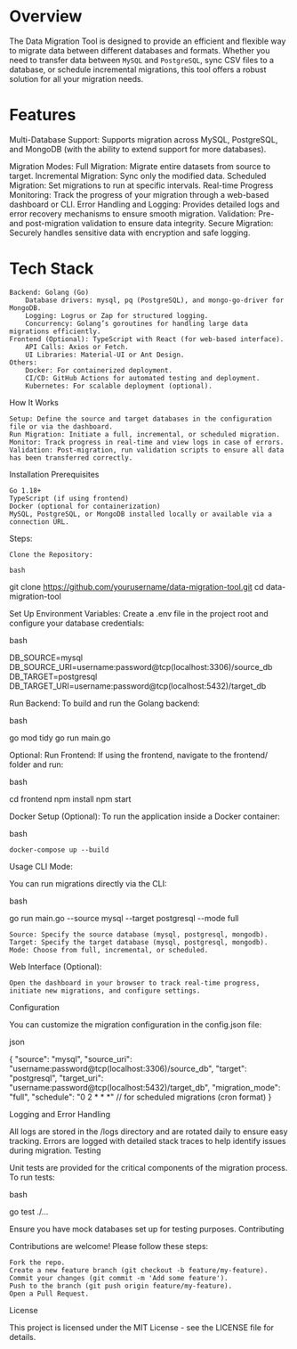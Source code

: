 # Overview

The Data Migration Tool is designed to provide an efficient and flexible way to migrate data between different databases and formats. Whether you need to transfer data between `MySQL` and `PostgreSQL`, sync CSV files to a database, or schedule incremental migrations, this tool offers a robust solution for all your migration needs.

# Features

Multi-Database Support: Supports migration across MySQL, PostgreSQL, and MongoDB (with the ability to extend support for more databases).

Migration Modes:
    Full Migration: Migrate entire datasets from source to target.
    Incremental Migration: Sync only the modified data.
    Scheduled Migration: Set migrations to run at specific intervals.
    Real-time Progress Monitoring: Track the progress of your migration through a web-based dashboard or CLI.
    Error Handling and Logging: Provides detailed logs and error recovery mechanisms to ensure smooth migration.
    Validation: Pre- and post-migration validation to ensure data integrity.
    Secure Migration: Securely handles sensitive data with encryption and safe logging.

# Tech Stack

    Backend: Golang (Go)
        Database drivers: mysql, pq (PostgreSQL), and mongo-go-driver for MongoDB.
        Logging: Logrus or Zap for structured logging.
        Concurrency: Golang’s goroutines for handling large data migrations efficiently.
    Frontend (Optional): TypeScript with React (for web-based interface).
        API Calls: Axios or Fetch.
        UI Libraries: Material-UI or Ant Design.
    Others:
        Docker: For containerized deployment.
        CI/CD: GitHub Actions for automated testing and deployment.
        Kubernetes: For scalable deployment (optional).

How It Works

    Setup: Define the source and target databases in the configuration file or via the dashboard.
    Run Migration: Initiate a full, incremental, or scheduled migration.
    Monitor: Track progress in real-time and view logs in case of errors.
    Validation: Post-migration, run validation scripts to ensure all data has been transferred correctly.

Installation
Prerequisites

    Go 1.18+
    TypeScript (if using frontend)
    Docker (optional for containerization)
    MySQL, PostgreSQL, or MongoDB installed locally or available via a connection URL.

Steps:

    Clone the Repository:

    bash

git clone https://github.com/yourusername/data-migration-tool.git
cd data-migration-tool

Set Up Environment Variables: Create a .env file in the project root and configure your database credentials:

bash

DB_SOURCE=mysql
DB_SOURCE_URI=username:password@tcp(localhost:3306)/source_db
DB_TARGET=postgresql
DB_TARGET_URI=username:password@tcp(localhost:5432)/target_db

Run Backend: To build and run the Golang backend:

bash

go mod tidy
go run main.go

Optional: Run Frontend: If using the frontend, navigate to the frontend/ folder and run:

bash

cd frontend
npm install
npm start

Docker Setup (Optional): To run the application inside a Docker container:

bash

    docker-compose up --build

Usage
CLI Mode:

You can run migrations directly via the CLI:

bash

go run main.go --source mysql --target postgresql --mode full

    Source: Specify the source database (mysql, postgresql, mongodb).
    Target: Specify the target database (mysql, postgresql, mongodb).
    Mode: Choose from full, incremental, or scheduled.

Web Interface (Optional):

    Open the dashboard in your browser to track real-time progress, initiate new migrations, and configure settings.

Configuration

You can customize the migration configuration in the config.json file:

json

{
  "source": "mysql",
  "source_uri": "username:password@tcp(localhost:3306)/source_db",
  "target": "postgresql",
  "target_uri": "username:password@tcp(localhost:5432)/target_db",
  "migration_mode": "full",
  "schedule": "0 2 * * *" // for scheduled migrations (cron format)
}

Logging and Error Handling

All logs are stored in the /logs directory and are rotated daily to ensure easy tracking. Errors are logged with detailed stack traces to help identify issues during migration.
Testing

Unit tests are provided for the critical components of the migration process. To run tests:

bash

go test ./...

Ensure you have mock databases set up for testing purposes.
Contributing

Contributions are welcome! Please follow these steps:

    Fork the repo.
    Create a new feature branch (git checkout -b feature/my-feature).
    Commit your changes (git commit -m 'Add some feature').
    Push to the branch (git push origin feature/my-feature).
    Open a Pull Request.

License

This project is licensed under the MIT License - see the LICENSE file for details.
